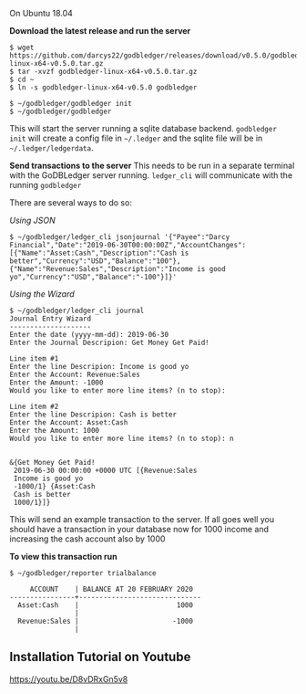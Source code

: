 On Ubuntu 18.04

**Download the latest release and run the server**
```
$ wget https://github.com/darcys22/godbledger/releases/download/v0.5.0/godbledger-linux-x64-v0.5.0.tar.gz
$ tar -xvzf godbledger-linux-x64-v0.5.0.tar.gz 
$ cd ~
$ ln -s godbledger-linux-x64-v0.5.0 godbledger

$ ~/godbledger/godbledger init
$ ~/godbledger/godbledger
```
This will start the server running a sqlite database backend. `godbledger init` will create a config file in `~/.ledger` and the sqlite file will be in `~/.ledger/ledgerdata`.

**Send transactions to the server**
This needs to be run in a separate terminal with the GoDBLedger server running. `ledger_cli` will communicate with the running `godbledger`

There are several ways to do so:

*Using JSON*
```
$ ~/godbledger/ledger_cli jsonjournal '{"Payee":"Darcy Financial","Date":"2019-06-30T00:00:00Z","AccountChanges":[{"Name":"Asset:Cash","Description":"Cash is better","Currency":"USD","Balance":"100"},{"Name":"Revenue:Sales","Description":"Income is good yo","Currency":"USD","Balance":"-100"}]}'
```

*Using the Wizard*
```
$ ~/godbledger/ledger_cli journal
Journal Entry Wizard
--------------------
Enter the date (yyyy-mm-dd): 2019-06-30
Enter the Journal Descripion: Get Money Get Paid!

Line item #1
Enter the line Descripion: Income is good yo 
Enter the Account: Revenue:Sales
Enter the Amount: -1000
Would you like to enter more line items? (n to stop): 

Line item #2
Enter the line Descripion: Cash is better
Enter the Account: Asset:Cash
Enter the Amount: 1000
Would you like to enter more line items? (n to stop): n


&{Get Money Get Paid!
 2019-06-30 00:00:00 +0000 UTC [{Revenue:Sales
 Income is good yo
 -1000/1} {Asset:Cash
 Cash is better
 1000/1}]}
```
This will send an example transaction to the server. If all goes well you should have a transaction in your database now for 1000 income and increasing the cash account also by 1000

**To view this transaction run**
```
$ ~/godbledger/reporter trialbalance

     ACCOUNT    | BALANCE AT 20 FEBRUARY 2020
----------------+------------------------------
  Asset:Cash    |                        1000
                |
  Revenue:Sales |                       -1000
                |
```

## Installation Tutorial on Youtube
https://youtu.be/D8vDRxGn5v8
